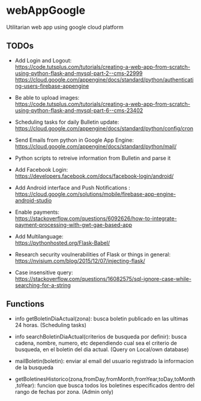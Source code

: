 # webAppGoogle
Utilitarian web app using google cloud platform

## TODOs
- Add Login and Logout: <br />
https://code.tutsplus.com/tutorials/creating-a-web-app-from-scratch-using-python-flask-and-mysql-part-2--cms-22999  <br />
https://cloud.google.com/appengine/docs/standard/python/authenticating-users-firebase-appengine

- Be able to upload images: <br />
https://code.tutsplus.com/tutorials/creating-a-web-app-from-scratch-using-python-flask-and-mysql-part-6--cms-23402

- Scheduling tasks for daily Bulletin update: <br />
https://cloud.google.com/appengine/docs/standard/python/config/cron

- Send Emails from python in Google App Engine: <br />
https://cloud.google.com/appengine/docs/standard/python/mail/

- Python scripts to retreive information from Bulletin and parse it <br />

- Add Facebook Login: <br />
https://developers.facebook.com/docs/facebook-login/android/

- Add Android interface and Push Notifications : <br />
https://cloud.google.com/solutions/mobile/firebase-app-engine-android-studio

- Enable payments: <br />
https://stackoverflow.com/questions/6092626/how-to-integrate-payment-processing-with-gwt-gae-based-app

- Add Multilanguage: <br />
https://pythonhosted.org/Flask-Babel/

- Research security voulnerabilities of Flask or things in general: <br />
https://nvisium.com/blog/2015/12/07/injecting-flask/

- Case insensitive query: <br />
https://stackoverflow.com/questions/16082575/sql-ignore-case-while-searching-for-a-string

## Functions
- info getBoletinDiaActual(zona): busca boletin publicado en las ultimas 24 horas. (Scheduling tasks)

- info searchBoletinDiaActual(criterios de busqueda por definir): busca cadena, nombre, numero, etc dependiendo cual sea el criterio de busqueda, en el boletin del dia actual. (Query on Local/own database)

- mailBoletin(boletin): enviar al email del usuario registrado la informacion de la busqueda 

- getBoletinesHistorico(zona,fromDay,fromMonth,fromYear,toDay,toMonth,toYear): funcion que busca todos los boletines especificados dentro del rango de fechas por zona. (Admin only)

